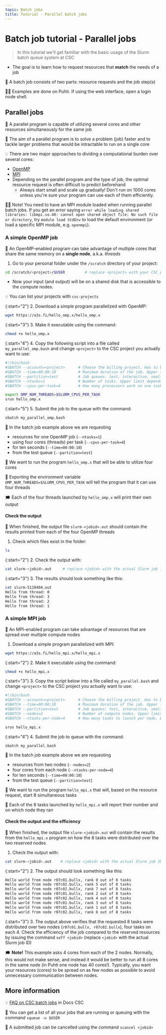 ```yaml
---
topic: Batch jobs
title: Tutorial - Parallel batch jobs
---
```


# Batch job tutorial - Parallel jobs

> In this tutorial we'll get familiar with the basic usage of the Slurm batch queue system at CSC
- The goal is to learn how to request resources that **match** the needs of a job

💬 A batch job consists of two parts: resource requests and the job step(s)

☝🏻 Examples are done on Puhti. If using the web interface, open a login node shell.

## Parallel jobs

💬 A parallel program is capable of utilizing several cores and other resources simultaneously for the same job

💬 The aim of a parallel program is to solve a problem (job) faster and to tackle larger problems that would be intractable to run on a single core

💡 There are two major approaches to dividing a computational burden over several cores:

- [OpenMP](https://e-learn.csc.fi/pluginfile.php/3007/mod_resource/content/1/09-OpenMP-intro.pdf)
- [MPI](https://e-learn.csc.fi/pluginfile.php/2997/mod_resource/content/1/04-intro-to-mpi.pdf)
- Depending on the parallel program and the type of job, the optimal resource request is often difficult to predict beforehand
    - Always start small and scale up gradually! Don't run on 1000 cores unless you're sure your program can use each of them efficiently.

☝🏻 Note! You need to have an MPI module loaded when running parallel batch jobs. If you get an error saying `error while loading shared libraries: libmpi.so.40: cannot open shared object file: No such file or directory`, try `module load StdEnv` to load the default environment (or load a specific MPI module, e.g. `openmpi`).

### A simple OpenMP job

💬 An OpenMP-enabled program can take advantage of multiple cores that share the same memory on a **single node**, a.k.a. _threads_

1. Go to your personal folder under the `/scratch` directory of your project:

```bash
cd /scratch/<project>/$USER         # replace <project> with your CSC project, e.g. project_2001234
```

- Now your input (and output) will be on a shared disk that is accessible to the compute nodes.

💡 You can list your projects with `csc-projects`

{:start="2"}
2. Download a simple program parallelized with OpenMP:

```bash
wget https://a3s.fi/hello_omp.x/hello_omp.x
```

{:start="3"}
3. Make it executable using the command:

```bash
chmod +x hello_omp.x
```

{:start="4"}
4. Copy the following script into a file called `my_parallel_omp.bash` and change `<project>` to the CSC project you actually want to use:

```bash
#!/bin/bash
#SBATCH --account=<project>      # Choose the billing project. Has to be defined!
#SBATCH --time=00:00:10          # Maximum duration of the job. Upper limit depends on partition. 
#SBATCH --partition=test         # Job queues: test, interactive, small, large, longrun, hugemem, hugemem_longrun
#SBATCH --ntasks=1               # Number of tasks. Upper limit depends on partition.
#SBATCH --cpus-per-task=4        # How many processors work on one task. Max: Number of CPUs per node.

export OMP_NUM_THREADS=$SLURM_CPUS_PER_TASK
srun hello_omp.x
```

{:start="5"}
5. Submit the job to the queue with the command:

```bash
sbatch my_parallel_omp.bash
```

💬 In the batch job example above we are requesting

- resources for one OpenMP job (`--ntasks=1`)
- using four cores (threads) per task (`--cpus-per-task=4`)
- for ten seconds (`--time=00:00:10`)
- from the test queue (`--partition=test`)

💬 We want to run the program `hello_omp.x` that will be able to utilize four cores

💭 Exporting the environment variable `OMP_NUM_THREADS=$SLURM_CPUS_PER_TASK` will tell the program that it can use four threads

🗯 Each of the four threads launched by `hello_omp.x` will print their own output

#### Check the output

💬 When finished, the output file `slurm-<jobid>.out` should contain the results printed from each of the four OpenMP threads

1. Check which files exist in the folder:

```bash
ls
```

{:start="2"}
2. Check the output with:

```bash
cat slurm-<jobid>.out     # replace <jobid> with the actual Slurm job ID
```

{:start="3"}
3. The results should look something like this:

```bash
cat slurm-5118404.out
Hello from thread: 0
Hello from thread: 3
Hello from thread: 2
Hello from thread: 1
```

### A simple MPI job

💬 An MPI-enabled program can take advantage of resources that are spread over multiple compute nodes



1. Download a simple program parallelized with MPI:

```bash
wget https://a3s.fi/hello_mpi.x/hello_mpi.x
```

{:start="2"}
2. Make it executable using the command:

```bash
chmod +x hello_mpi.x
```

{:start="3"}
3. Copy the script below into a file called `my_parallel.bash` and change `<project>` to the CSC project you actually want to use:

```bash
#!/bin/bash
#SBATCH --account=<project>      # Choose the billing project. Has to be defined!
#SBATCH --time=00:00:10          # Maximum duration of the job. Upper limit depends of the partition. 
#SBATCH --partition=test         # Job queues: test, interactive, small, large, longrun, hugemem, hugemem_longrun
#SBATCH --nodes=2                # Number of compute nodes. Upper limit depends on partition.
#SBATCH --ntasks-per-node=4      # How many tasks to launch per node. Depends on the number of cores and memory on a node.

srun hello_mpi.x
```

{:start="4"}
4. Submit the job to queue with the command:

```bash
sbatch my_parallel.bash
```

💬 In the batch job example above we are requesting

- resources from two nodes (`--nodes=2`)
- four cores from each node (`--ntasks-per-node=4`)
- for ten seconds (`--time=00:00:10`)
- from the test queue (`--partition=test`)

💬 We want to run the program `hello_mpi.x` that will, based on the resource request, start 8 simultaneous tasks

💬 Each of the 8 tasks launched by `hello_mpi.x` will report their number and on which node they ran

#### Check the output and the efficiency

💬 When finished, the output file `slurm-<jobid>.out` will contain the results from the `hello_mpi.x` program on how the 8 tasks were distributed over the two reserved nodes

1. Check the output with:

```bash
cat slurm-<jobid>.out    # replace <jobid> with the actual Slurm job ID
```

{:start="2"}
2. The output should look something like this:

```bash
Hello world from node r07c01.bullx, rank 0 out of 8 tasks
Hello world from node r07c02.bullx, rank 5 out of 8 tasks
Hello world from node r07c02.bullx, rank 7 out of 8 tasks
Hello world from node r07c01.bullx, rank 2 out of 8 tasks
Hello world from node r07c02.bullx, rank 4 out of 8 tasks
Hello world from node r07c01.bullx, rank 3 out of 8 tasks
Hello world from node r07c01.bullx, rank 1 out of 8 tasks
Hello world from node r07c02.bullx, rank 6 out of 8 tasks
```

{:start="3"}
3. The output above verifies that the requested 8 tasks were distributed over two nodes (`r07c01.bullx, r07c02.bullx`), four tasks on each
4. Check the efficiency of the job compared to the reserved resources by issuing the command `seff <jobid>` (replace `<jobid>` with the actual Slurm job ID)

🗯 **Note!** This example asks 4 cores from each of the 2 nodes. Normally, this would not make sense, and instead it would be better to run all 8 cores in the same node (in Puhti one node has 40 cores!). Typically, you want your resources (cores) to be spread on as few nodes as possible to avoid unnecessary communication between nodes.

## More information

💡 [FAQ on CSC batch jobs](https://docs.csc.fi/support/faq/#batch-jobs) in Docs CSC

💭 You can get a list of all your jobs that are running or queuing with the command `squeue -u $USER`

💭 A submitted job can be cancelled using the command `scancel <jobid>`
